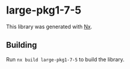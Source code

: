 # large-pkg1-7-5

This library was generated with [Nx](https://nx.dev).

## Building

Run `nx build large-pkg1-7-5` to build the library.
